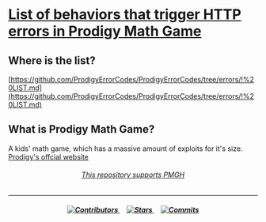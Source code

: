 # [List of behaviors that trigger HTTP errors in Prodigy Math Game](https://github.com/ProdigyErrorCodes/ProdigyErrorCodes/tree/errors/!%20LIST.md)

## Where is the list?

[https://github.com/ProdigyErrorCodes/ProdigyErrorCodes/tree/errors/!%20LIST.md](https://github.com/ProdigyErrorCodes/ProdigyErrorCodes/tree/errors/!%20LIST.md)

## What is Prodigy Math Game?
A kids' math game, which has a massive amount of exploits for it's size. [Prodigy's offcial website](https://www.prodigygame.com/main-en/)


<h6 align = "center"><i> <a href = "https://github.com/Prodigy-Hacking/ProdigyMathGameHacking">This repository supports PMGH</a></i></h6>

______

<h5 align = "center">
  
  
  <a href = "https://github.com/ProdigyErrorCodes/ProdigyErrorCodes/graphs/contributors">
<img alt="Contributors" src="https://img.shields.io/github/contributors/ProdigyErrorCodes/ProdigyErrCodes?color=blue&label=Contributors&logo=GitHub&logoColor=white&style=for-the-badge">
</a>⠀
  
  <a href = "https://github.com/ProdigyErrorCodes/ProdigyErrorCodes/stargazers">
    <img alt="Stars" src="https://img.shields.io/github/stars/ProdigyErrorCodes/ProdigyErrCodes?color=yellow&label=STARS&logo=GitHub&logoColor=white&style=for-the-badge">
  </a>⠀
  
<a href = "https://github.com/ProdigyErrorCodes/ProdigyErrorCodes/commits">  
  <img alt="Commits" src="https://img.shields.io/github/commit-activity/y/ProdigyErrorCodes/ProdigyErrCodes?color=purple&label=commits&logo=Git&logoColor=white&style=for-the-badge">
</a>
  
</h5>

